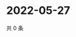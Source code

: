 # 2022-05-27

共 0 条

<!-- BEGIN WEIBO -->
<!-- 最后更新时间 Fri May 27 2022 18:01:20 GMT+0800 (China Standard Time) -->

<!-- END WEIBO -->
